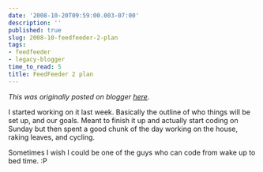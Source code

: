 ```yaml
---
date: '2008-10-20T09:59:00.003-07:00'
description: ''
published: true
slug: 2008-10-feedfeeder-2-plan
tags:
- feedfeeder
- legacy-blogger
time_to_read: 5
title: FeedFeeder 2 plan
---
```


*This was originally posted on blogger [here](https://pydanny.blogspot.com/2008/10/feedfeeder-2-plan.html)*.

I started working on it last week.  Basically the outline of who things will be set up, and our goals.  Meant to finish it up and actually start coding on Sunday but then spent a good chunk of the day working on the house, raking leaves, and cycling. 

Sometimes I wish I could be one of the guys who can code from wake up to bed time.  :P